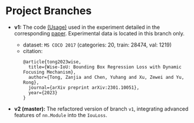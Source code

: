 # Project Branches

- **v1:**
  The code [(Usage)](https://blog.csdn.net/qq_55745968/article/details/128888122) used in the experiment detailed in the corresponding [paper](https://arxiv.org/abs/2301.10051).
  Experimental data is located in this branch only.
  - dataset: `MS COCO 2017` (categories: 20, train: 28474, val: 1219)
  - citation:
    ```
    @article{tong2023wise,
      title={Wise-IoU: Bounding Box Regression Loss with Dynamic Focusing Mechanism},
      author={Tong, Zanjia and Chen, Yuhang and Xu, Zewei and Yu, Rong},
      journal={arXiv preprint arXiv:2301.10051},
      year={2023}
    }
    ```
    
- **v2 (master):**
  The refactored version of branch `v1`, integrating advanced features of `nn.Module` into the `IouLoss`.
